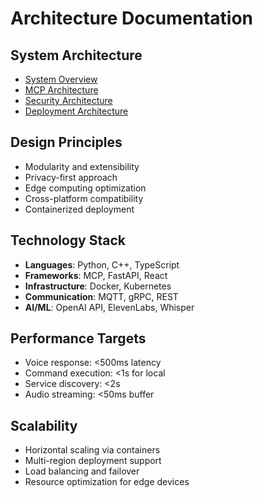 # Architecture Documentation

## System Architecture
- [System Overview](system-overview.md)
- [MCP Architecture](mcp-architecture.md)
- [Security Architecture](security-architecture.md)
- [Deployment Architecture](deployment-architecture.md)

## Design Principles
- Modularity and extensibility
- Privacy-first approach
- Edge computing optimization
- Cross-platform compatibility
- Containerized deployment

## Technology Stack
- **Languages**: Python, C++, TypeScript
- **Frameworks**: MCP, FastAPI, React
- **Infrastructure**: Docker, Kubernetes
- **Communication**: MQTT, gRPC, REST
- **AI/ML**: OpenAI API, ElevenLabs, Whisper

## Performance Targets
- Voice response: <500ms latency
- Command execution: <1s for local
- Service discovery: <2s
- Audio streaming: <50ms buffer

## Scalability
- Horizontal scaling via containers
- Multi-region deployment support
- Load balancing and failover
- Resource optimization for edge devices
